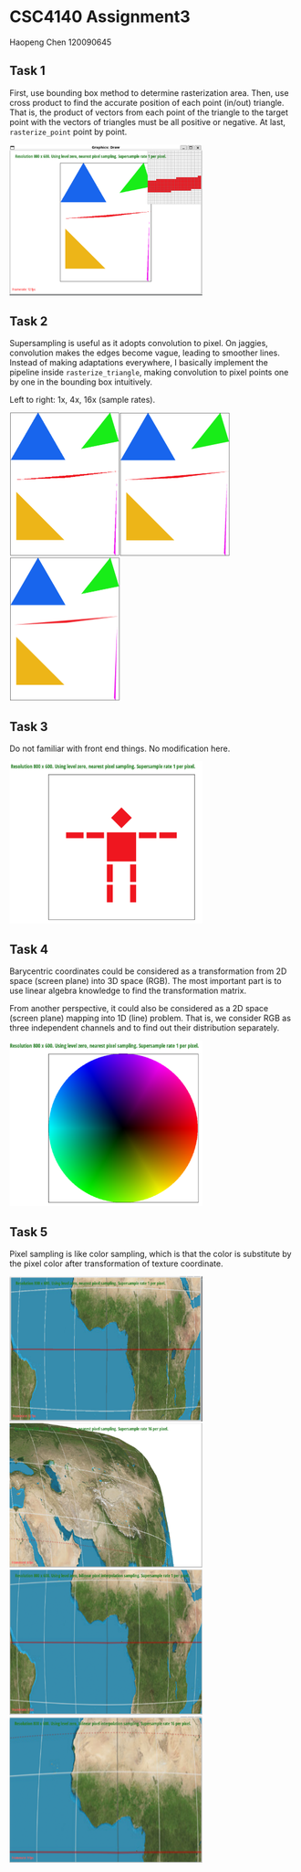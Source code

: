 # CSC4140 Assignment3

Haopeng Chen 120090645

## Task 1

First, use bounding box method to determine rasterization area. Then, use cross product to find the accurate position of each point (in/out) triangle. That is, the product of vectors from each point of the triangle to the target point with the vectors of triangles must be all positive or negative. At last, `rasterize_point` point by point.

<img src="./Report.assets/image-20230312073152594.png" alt="image-20230312073152594" style="zoom: 33%;" />

## Task 2

Supersampling is useful as it adopts convolution to pixel. On jaggies, convolution makes the edges become vague, leading to smoother lines. Instead of making adaptations everywhere, I basically implement the pipeline inside `rasterize_triangle`, making convolution to pixel points one by one in the bounding box intuitively.

Left to right: 1x, 4x, 16x (sample rates).

<img src="./Report.assets/image-20230312081558828.png" alt="image-20230312081558828" style="zoom:25%;" /><img src="./Report.assets/image-20230312081622151.png" alt="image-20230312081622151" style="zoom:25%;" /><img src="./Report.assets/image-20230312081650950.png" alt="image-20230312081650950" style="zoom:25%;" />

## Task 3

Do not familiar with front end things. No modification here.

<img src="./Report.assets/image-20230312083215422.png" alt="image-20230312083215422" style="zoom: 33%;" />

## Task 4

Barycentric coordinates could be considered as a transformation from 2D space (screen plane) into 3D space (RGB). The most important part is to use linear algebra knowledge to find the transformation matrix. 

From another perspective, it could also be considered as a 2D space (screen plane) mapping into 1D (line) problem. That is, we consider RGB as three independent channels and to find out their distribution separately.

<img src="./Report.assets/image-20230312083326292.png" alt="image-20230312083326292" style="zoom: 33%;" />

## Task 5

Pixel sampling is like color sampling, which is that the color is substitute by the pixel color after transformation of texture coordinate. 

<img src="./Report.assets/image-20230312084709785.png" alt="image-20230312084709785" style="zoom: 33%;" /><img src="./Report.assets/image-20230312090415044.png" alt="image-20230312090415044" style="zoom:33%;" /><img src="./Report.assets/image-20230312084725484.png" alt="image-20230312084725484" style="zoom: 33%;" /><img src="./Report.assets/image-20230312090448219.png" alt="image-20230312090448219" style="zoom:33%;" />
